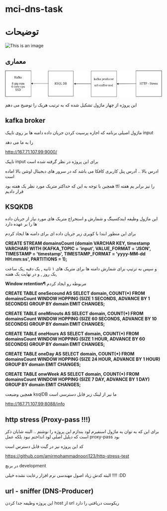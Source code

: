 # mci-dns-task
# توضیحات 
![This is an image](https://upload.wikimedia.org/wikipedia/en/f/f4/Hamrahe_Aval_logo.png)
## معماری 
![This is an image](https://raw.githubusercontent.com/amirmohammadnoori123/mci-dns-task/main/mci-task.drawio.png)

این پروژه از چهار ماژول تشکیل شده که به ترتیب هریک را توضیج می دهم

## kafka broker

ماژول اصیلی برنامه که اجازه پرسیت کردن جریان داده دامنه ها بر روی تاپیک 
input 

را به ما می دهد

http://167.71.107.99:9000/ 

تاپیک input برای این پروژه در نظر گرفته شده است

ادرس بالا .. آدرس پنل کاربری کافکا می باشد که در سرور های دیجیتال اوشن بالا اماده است 

همچین با توجه به این که حداکثر متریک مورد نظر یک هفته بود ttl را نیز برابر یم هفته قرار دادیم
## KSQKDB

این ماژول وظیفه ایندکسینگ  و شمارش  و استخراج متریک های مورد نیاز از جریان داده ها را بر عهده دارد

برای این منظور ابتدا با کویری زیر جریان داده ای برای دامنه ها ایجاد کردم



**CREATE STREAM domainsCount (domain VARCHAR KEY, timestamp VARCHAR)
  WITH (KAFKA_TOPIC = 'input',
        VALUE_FORMAT = 'JSON',
        TIMESTAMP = 'timestamp',
        TIMESTAMP_FORMAT = 'yyyy-MM-dd HH:mm:ss',
        PARTITIONS = 1);**



و سپس به ترتیپ برای شمارش دامنه ها برای متریک های ۱ ثانیه , یک دقیه ,یک ساعت ,یک روز , و  در نهایت یک هفته



**Window retention¶** مربوطه رو ایجاد کردم



**CREATE TABLE oneSecound AS 
 SELECT domain, COUNT(*) FROM domainsCount
  WINDOW HOPPING (SIZE 1 SECONDS, ADVANCE BY 1 SECONDS)
  GROUP BY domain
  EMIT CHANGES;**


**CREATE TABLE oneMinouts AS 
 SELECT domain, COUNT(*) FROM domainsCount
  WINDOW HOPPING (SIZE 60 SECONDS, ADVANCE BY 10 SECONDS)
  GROUP BY domain
  EMIT CHANGES;**


**CREATE TABLE oneHours AS 
 SELECT domain, COUNT(*) FROM domainsCount
  WINDOW HOPPING (SIZE 1 HOUR, ADVANCE BY 60 SECONDS)
  GROUP BY domain
  EMIT CHANGES;**


**CREATE TABLE oneDay AS 
 SELECT domain, COUNT(*) FROM domainsCount
  WINDOW HOPPING (SIZE 24 HOUR, ADVANCE BY 1 HOUR)
  GROUP BY domain
  EMIT CHANGES;**


**CREATE TABLE onwWeek AS 
 SELECT domain, COUNT(*) FROM domainsCount
  WINDOW HOPPING (SIZE 7 DAY, ADVANCE BY 1 DAY)
  GROUP BY domain
  EMIT CHANGES;**


همچین وضیعت ksqlDB 
ما نیر از لینک زیر قابل دسترسی است



http://167.71.107.99:8088/info


## http stress (Proxy-pass !!!)


برای این که به توان به ماژول اسنفیرم لود بندازم این پروژه را نوشتم .. البته شایان ذکر است که دیلیل اصلی لود انداختم نبود بلکه عمل proxy-pass
بود


کد این پروژه نیز در گیت قابل دسترس است

https://github.com/amirmohammadnoori123/http-stress-test

در برنچ development

البته کدش زیاد اصول مهندسی نرم افزار رعایت نشده خیلی !!!!
:DD

## url - sniffer (DNS-Producer)

این پروژه وظیفه جدا کردن host
از url ریکوست دریافتی را دارد




